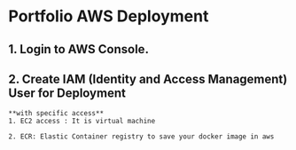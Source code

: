 # Portfolio AWS Deployment

## 1. Login to AWS Console.

## 2. Create IAM (Identity and Access Management) User for Deployment


```
**with specific access**
1. EC2 access : It is virtual machine

2. ECR: Elastic Container registry to save your docker image in aws
```